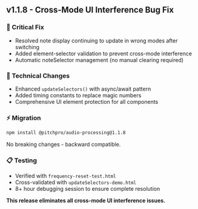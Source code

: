 ## v1.1.8 - Cross-Mode UI Interference Bug Fix

### 🚨 Critical Fix
- Resolved note display continuing to update in wrong modes after switching
- Added element-selector validation to prevent cross-mode interference
- Automatic noteSelector management (no manual clearing required)

### 🔧 Technical Changes
- Enhanced `updateSelectors()` with async/await pattern
- Added timing constants to replace magic numbers  
- Comprehensive UI element protection for all components

### ⚡ Migration
```bash
npm install @pitchpro/audio-processing@1.1.8
```

No breaking changes - backward compatible.

### 📋 Testing
- Verified with `frequency-reset-test.html`
- Cross-validated with `updateSelectors-demo.html`
- 8+ hour debugging session to ensure complete resolution

**This release eliminates all cross-mode UI interference issues.**